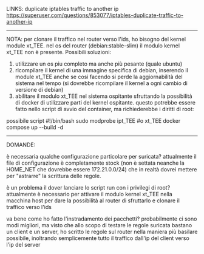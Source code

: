 LINKS: 
duplicate iptables traffic to another ip
https://superuser.com/questions/853077/iptables-duplicate-traffic-to-another-ip

---------------------------------------------------------------------------------------------------------
NOTA: 
per clonare il traffico nel router verso l'ids, ho bisogno del kernel module xt_TEE.
nel os del router (debian:stable-slim) il modulo kernel xt_TEE non è presente.
Possibili soluzioni: 
1) utilizzare un os piu completo ma anche più pesante (quale ubuntu)
2) ricompilare il kernel di una immagine specifica di debian, inserendo il module xt_TEE
anche se così facendo si perde la aggiornabilità del sistema nel tempo (si dovrebbe ricompilare 
il kernel a ogni cambio di versione di debian)
3) abilitare il modulo xt_TEE nel sistema ospitante sfruttando la possibilità di docker di 
utilizzare parti del kernel ospitante. questo potrebbe essere fatto nello script di avvio del container, ma
richiederebbe i diritti di root:

possibile script
#!/bin/bash
sudo modprobe ipt_TEE #o xt_TEE
docker compose up --build -d 

----------------------------------------------------------------------------------------------------------

DOMANDE: 

è necessaria qualche configurazione particolare per suricata? 
attualmente il file di configurazione è completamente stock (non è settata neanche la HOME_NET che dovrebbe essere 172.21.0.0/24) che in realtà dovrei mettere per "astrarre" la scrittura delle regole.

è un problema il dover lanciare lo script run con i privilegi di root?
attualmente è necessario per attivare il modulo kernel xt_TEE nella macchina host per dare la possibilità al
router di sfruttarlo e clonare il traffico verso l'ids

va bene come ho fatto l'instradamento dei pacchetti? 
probabilmente ci sono modi migliori, ma visto che allo scopo di testare le regole suricata bastano un 
client e un server, ho scritto le regole sul router nella maniera più basilare possibile, inoltrando 
semplicemente tutto il traffico dall'ip del client verso l'ip del server



